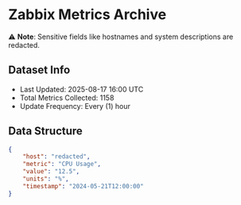 # Zabbix Metrics Archive

⚠️ **Note**: Sensitive fields like hostnames and system descriptions are redacted.

## Dataset Info
- Last Updated: 2025-08-17 16:00 UTC
- Total Metrics Collected: 1158
- Update Frequency: Every (1) hour

## Data Structure
```json
{
    "host": "redacted",
    "metric": "CPU Usage",
    "value": "12.5",
    "units": "%",
    "timestamp": "2024-05-21T12:00:00"
}
```
